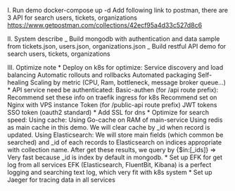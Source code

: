 I. Run demo
    docker-compose up -d
    Add following link to postman, there are 3 API for search users, tickets, organizations
    https://www.getpostman.com/collections/42ecf95a4d33c527d8c6

II. System describe
    _ Build mongodb with authentication and data sample from tickets.json, users.json, organizations.json
    _ Build restful API demo for search users, tickets, organizations

III. Optimize note
    * Deploy on k8s for optimize: 
        Service discovery and load balancing
        Automatic rollouts and rollbacks
        Automated packaging
        Self-healing
        Scaling by metric (CPU, Ram, bottleneck, message broker queue...)
    * API service need be authenticated: 
        Basic-authen (for /api route prefix): 
            Recommend set these info on traefik ingress for k8s
            Recommend set on Nginx with VPS instance
        Token (for /public-api route prefix)
            JWT tokens
            SSO token (oauth2 standard)
    * Add SSL for dns
    * Optimize for search speed: 
        Using cache:
            Using Go-cache on RAM of main-service
            Using redis as main cache in this demo. We will clear cache by _id when record is updated.
        Using Elasticsearch: We will store main fields (which common be searched) and _id of each records to Elasticsearch on indices appropriate with collection name. After get these results, we query by {$in:[_ids]} => Very fast because _id is index by default in mongodb.
    * Set up EFK for get log from all services
        EFK (Elasticsearch, FluentBit, Kibana) is a perfect logging and searching text log, which very fit with k8s system
    * Set up Jaeger for tracing data in all services

